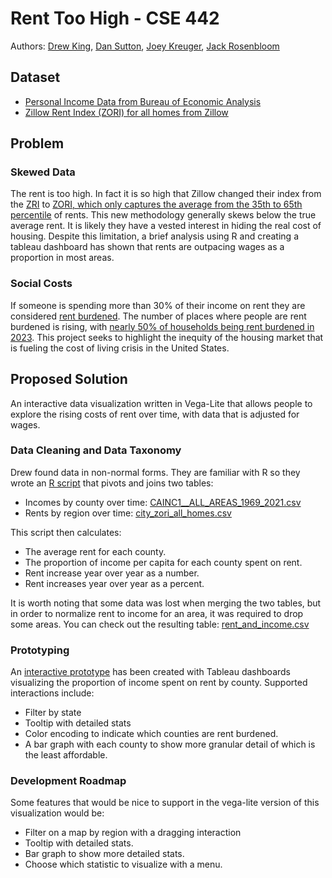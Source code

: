 # Rent Too High - CSE 442

Authors: [Drew King](https://www.github.com/andrewpking/), [Dan Sutton](https://github.com/suttodan), [Joey Kreuger](https://github.com/jkru3), [Jack Rosenbloom](https://github.com/jackcodesstuff)

## Dataset

- [Personal Income Data from Bureau of Economic Analysis](https://apps.bea.gov/regional/histdata/releases/1122lapi/CAINC1.zip)
- [Zillow Rent Index (ZORI) for all homes from Zillow](https://www.zillow.com/research/data/)

## Problem

### Skewed Data

The rent is too high. In fact it is so high that Zillow changed their index from the [ZRI](https://www.zillow.com/research/zillow-rent-index-methodology-2393/) to [ZORI, which only captures the average from the 35th to 65th percentile](https://www.zillow.com/research/methodology-zori-repeat-rent-27092/#:~:text=Beginning%20in%20May%202020%20with%20publication%20of,that%20other%20measures%20of%20rental%20prices%20cannot.) of rents. This new methodology generally skews below the true average rent. It is likely they have a vested interest in hiding the real cost of housing. Despite this limitation, a brief analysis using R and creating a tableau dashboard has shown that rents are outpacing wages as a proportion in most areas.

### Social Costs

If someone is spending more than 30% of their income on rent they are considered [rent burdened](https://www.huduser.gov/portal/pdredge/pdr_edge_featd_article_092214.html). The number of places where people are rent burdened is rising, with [nearly 50% of households being rent burdened in 2023](https://www.census.gov/newsroom/press-releases/2024/renter-households-cost-burdened-race.html#:~:text=September%2012%2C%202024-,Nearly%20Half%20of%20Renter%20Households%20Are,Burdened%2C%20Proportions%20Differ%20by%20Race&text=SEPT.,whom%20rent%20burden%20is%20calculated.). This project seeks to highlight the inequity of the housing market that is fueling the cost of living crisis in the United States.

## Proposed Solution

An interactive data visualization written in Vega-Lite that allows people to explore the rising costs of rent over time, with data that is adjusted for wages.

### Data Cleaning and Data Taxonomy

Drew found data in non-normal forms. They are familiar with R so they wrote an [R script](https://github.com/andrewpking/a3-rent-too-high/blob/master/Data%20Cleaning%20Rent.R) that pivots and joins two tables:

- Incomes by county over time: [CAINC1__ALL_AREAS_1969_2021.csv](https://github.com/andrewpking/a3-rent-too-high/blob/master/CAINC1__ALL_AREAS_1969_2021.csv)
- Rents by region over time: [city_zori_all_homes.csv](https://github.com/andrewpking/a3-rent-too-high/blob/master/city_zori_all_homes.csv)

This script then calculates:

- The average rent for each county.
- The proportion of income per capita for each county spent on rent.
- Rent increase year over year as a number.
- Rent increases year over year as a percent.

It is worth noting that some data was lost when merging the two tables, but in order to normalize rent to income for an area, it was required to drop some areas. You can check out the resulting table: [rent_and_income.csv](https://github.com/andrewpking/a3-rent-too-high/blob/master/rent_and_income.csv)

### Prototyping

An [interactive prototype](https://public.tableau.com/views/A3-TheRentIsTooHigh/TheRentisTooHigh-FromZORIDataset?:language=en-US&:sid=&:redirect=auth&:display_count=n&:origin=viz_share_link) has been created with Tableau dashboards visualizing the proportion of income spent on rent by county. Supported interactions include:

- Filter by state
- Tooltip with detailed stats
- Color encoding to indicate which counties are rent burdened.
- A bar graph with each county to show more granular detail of which is the least affordable.

### Development Roadmap

Some features that would be nice to support in the vega-lite version of this visualization would be:

- Filter on a map by region with a dragging interaction
- Tooltip with detailed stats.
- Bar graph to show more detailed stats.
- Choose which statistic to visualize with a menu.
